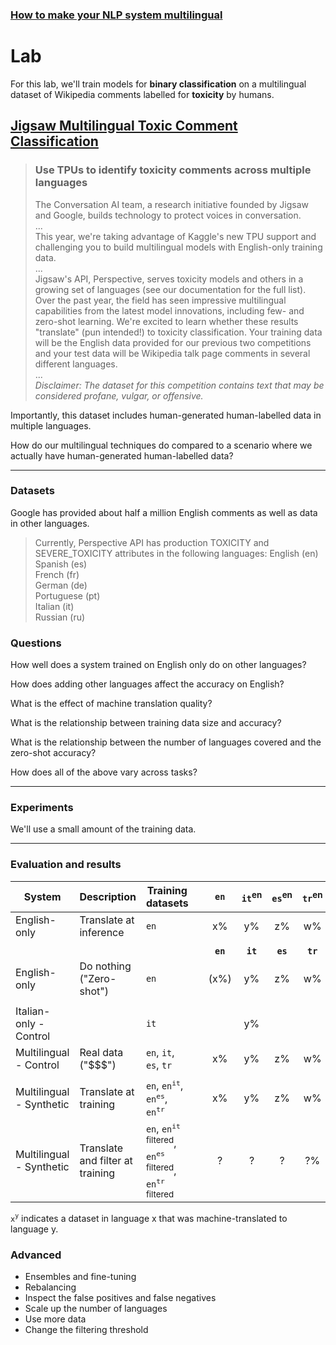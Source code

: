 ### [How to make your NLP system multilingual](/)
# Lab

For this lab, we'll train models for **binary classification** on a multilingual dataset of Wikipedia comments labelled for **toxicity** by humans.

## [Jigsaw Multilingual Toxic Comment Classification](https://www.kaggle.com/c/jigsaw-multilingual-toxic-comment-classification/data?select=test.csv)
> ### Use TPUs to identify toxicity comments across multiple languages
> The Conversation AI team, a research initiative founded by Jigsaw and Google, builds technology to protect voices in conversation.  
> ...  
> This year, we're taking advantage of Kaggle's new TPU support and challenging you to build multilingual models with English-only training data.  
> ...  
> Jigsaw's API, Perspective, serves toxicity models and others in a growing set of languages (see our documentation for the full list). Over the past year, the field has seen impressive multilingual capabilities from the latest model innovations, including few- and zero-shot learning. We're excited to learn whether these results "translate" (pun intended!) to toxicity classification. Your training data will be the English data provided for our previous two competitions and your test data will be Wikipedia talk page comments in several different languages.  
> ...  
> *Disclaimer: The dataset for this competition contains text that may be considered profane, vulgar, or offensive.*  

Importantly, this dataset includes human-generated human-labelled data in multiple languages.

How do our multilingual techniques do compared to a scenario where we actually have human-generated human-labelled data?

---

### Datasets

Google has provided about half a million English comments as well as data in other languages.

> Currently, Perspective API has production TOXICITY and SEVERE_TOXICITY attributes in the following languages:
>    English (en)  
>    Spanish (es)  
>    French (fr)  
>    German (de)  
>    Portuguese (pt)  
>    Italian (it)  
>    Russian (ru)  


### Questions

How well does a system trained on English only do on other languages?

How does adding other languages affect the accuracy on English?

What is the effect of machine translation quality?

What is the relationship between training data size and accuracy?

What is the relationship between the number of languages covered and the zero-shot accuracy?

How does all of the above vary across tasks?


---

### Experiments

We'll use a small amount of the training data.

<Colab notebook>

---

### Evaluation and results

| System     | Description                     | Training datasets                                | | `en`    | `it`<sup>en</sup> | `es`<sup>en</sup> | `tr`<sup>en</sup> |
|-------------------|---------------------|------------------------------------------------------------------------|-|:-------:|:-------:|:-------:|:-------:|
| English-only  | Translate at inference | `en`                                                               | |    x%   |    y%   |    z%   |    w%   |
|                                        |                                                                        | |         |         |         |       |
|                |                            |                                                                    | | **`en`**| **`it`**| **`es`**| **`tr`**|
| English-only | Do nothing ("Zero-shot") | `en`                                                                   | |   (x%)  |    y%   |    z%   |    w%   |
|                                        |                                                                        | |         |         |         |       |
| Italian-only - Control  |              | `it`                                                                    | |         |    y%   |         |         |
| Multilingual - Control | Real data ("$$$") | `en`, `it`, `es`, `tr`                                                 | |    x%   |    y%   |    z%   |    w%   |
|                                        |                                                                        | |         |         |         |       |
| Multilingual -  Synthetic | Translate at training             | `en`, `en`<sup>`it`</sup>, `en`<sup>`es`</sup>, `en`<sup>`tr`</sup>    | |    x%   |    y%   |    z%   |    w%   |
| Multilingual - Synthetic | Translate and filter at training  | `en`, `en`<sup>`it` filtered</sup>, `en`<sup>`es` filtered</sup>, `en`<sup>`tr` filtered</sup> | |    ?    |    ?    |    ?    |    ?%   |

`x`<sup>`y`</sup> indicates a dataset in language x that was machine-translated to language y.

### Advanced

- Ensembles and fine-tuning
- Rebalancing
- Inspect the false positives and false negatives
- Scale up the number of languages
- Use more data
- Change the filtering threshold


